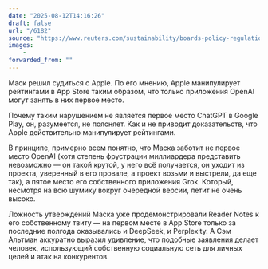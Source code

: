 ```yaml
---
date: "2025-08-12T14:16:26"
draft: false
url: "/6182"
source: "https://www.reuters.com/sustainability/boards-policy-regulation/musk-says-xai-take-legal-action-against-apple-over-app-store-rankings-2025-08-12/"
images:
    -
forwarded_from: ""
---
```


Маск решил судиться с Apple. По его мнению, Apple манипулирует рейтингами в App Store таким образом, что только приложения OpenAI могут занять в них первое место. 

Почему таким нарушением не является первое место ChatGPT в Google Play, он, разумеется, не поясняет. Как и не приводит доказательств, что Apple действительно манипулирует рейтингами. 

В принципе, примерно всем понятно, что Маска заботит не первое место OpenAI (хотя степень фрустрации миллиардера представить невозможно — он такой крутой, у него всё получается, он уходит из проекта, уверенный в его провале, а проект возьми и выстрели, да еще так), а пятое место его собственного приложения Grok. Который, несмотря на всю шумиху вокруг очередной версии, летит не очень высоко.

Ложность утверждений Маска уже продемонстрировали Reader Notes к его собственному твиту — на первом месте в App Store только за последние полгода оказывались и DeepSeek, и Perplexity. А Сэм Альтман аккуратно выразил удивление, что подобные заявления делает человек, использующий собственную социальную сеть для личных целей и атак на конкурентов.
